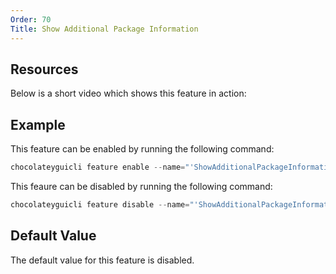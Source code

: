 ```yaml
---
Order: 70
Title: Show Additional Package Information
---
```


## Resources

Below is a short video which shows this feature in action:

## Example

This feature can be enabled by running the following command:

```powershell
chocolateyguicli feature enable --name="'ShowAdditionalPackageInformation'"
```

This feaure can be disabled by running the following command:

```powershell
chocolateyguicli feature disable --name="'ShowAdditionalPackageInformation'"
```

## Default Value

The default value for this feature is disabled.
